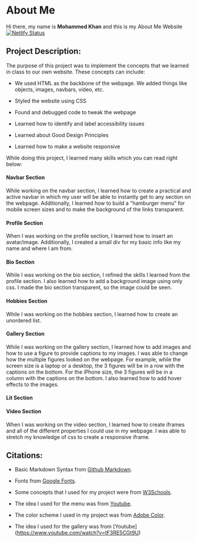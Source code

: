 # About Me
Hi there, my name is **Mohammed Khan** and this is my About Me Website [![Netlify Status](https://api.netlify.com/api/v1/badges/ce964819-fdaa-4e37-b28d-d6e8ddb764ce/deploy-status)](https://app.netlify.com/sites/about-me-mohammed-khan/deploys)

## Project Description:
The purpose of this project was to implement  the concepts that we learned in class to our own website. These concepts can include:

* We used HTML as the backbone of the webpage. We added things like objects, images, navbars, video, etc. 

* Styled the website using CSS

* Found and debugged code to tweak the webpage

* Learned how to identify and label accessibility issues

* Learned about Good Design Principles

* Learned how to make a website responsive

While doing this project, I learned many skills which you can read right below:

#### Navbar Section

While working on the navbar section, I learned how to create a practical and  active navbar in which my user will be able to instantly get to any section on the webpage. Additionally, I learned how to build a "hamburger menu" for mobile screen sizes and to make the background of the links transparent. 

#### Profile Section

When I was working on the profile section, I learned how to insert an avatar/image. Additionally, I created a small div for my basic info like my name and where I am from. 

#### Bio Section 

While I was working on the bio section, I refined the skills I learned from the profile section. I also learned how to add a background image using only css. I made the bio section transparent, so the image could be seen. 

#### Hobbies Section 

While I was working on the hobbies section, I learned how to create an unordered list. 

#### Gallery Section

While I was working on the gallery section, I learned how to add images and how to use a figure to provide captions to my images. I was able to change how the multiple figures looked on the webpage. For example, while the screen size is a laptop or a desktop, the 3 figures will be in a row with the captions on the bottom. For the iPhone size, the 3 figures will be in a column with the captions on the bottom. I also learned how to add hover effects to the images. 

#### Lit Section 




#### Video Section

When I was working on the video section, I learned how to create iframes and all of the different properties I could use in my webpage. I was able to stretch my knowledge of css to create a responsive iframe. 



## Citations:

* Basic Markdown Syntax from [Github Markdown](https://docs.github.com/en/get-started/writing-on-github/getting-started-with-writing-and-formatting-on-github/basic-writing-and-formatting-syntax).

* Fonts from [Google Fonts](https://fonts.google.com/).

* Some concepts that I used for my project were from [W3Schools](https://www.w3schools.com/).

* The idea I used for the menu was from [Youtube](https://www.youtube.com/watch?v=S-JyJCVx_4Y).

* The color scheme I used in my project was from [Adobe Color](https://color.adobe.com/create/color-wheel).

* The idea I used for the gallery was from [Youtube]
(https://www.youtube.com/watch?v=tF3RE5CGt9U)













